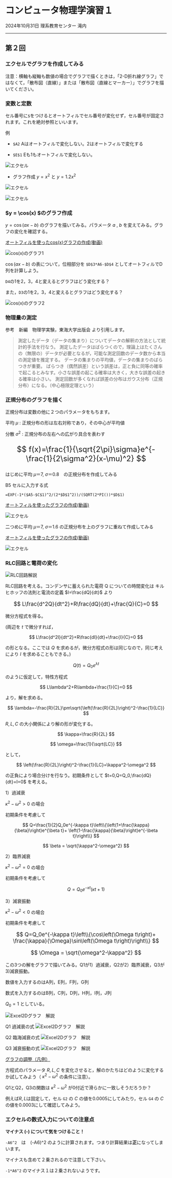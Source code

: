 # コンピュータ物理学演習１

2024年10月31日 理系教育センター 滝内

---

## 第２回

### エクセルでグラフを作成してみる

注意：横軸も縦軸も数値の場合でグラフで描くときは，「2-D折れ線グラフ」ではなくて，「散布図（直線）」または「散布図（直線とマーカー）」でグラフを描いてください。

### 変数と定数

セル番号に`$`をつけるとオートフィルでセル番号が変化せず，セル番号が固定されます。これを絶対参照といいます。

例
   
- `$A2` Aはオートフィルで変化しない。2はオートフィルで変化する
   
- `$E$1` Eも1もオートフィルで変化しない。

![エクセル](./2024-08-19_3.png)
 	  
- グラフ作成 $y = x^2$ と $y = 1.2 x^2$ 

![エクセル](./2024-08-19_4.png)


![エクセル](./2024-08-19_5.png)


### $y = \cos(x) $のグラフ作成

 $y=\cos(ax-b)$ のグラフを描いてみる。パラメータ $a$ , $b$ を変えてみる。グラフの変化を確認する。

[オートフィルを使ったcos(x)グラフの作成(動画)](./2024-08-19_2.mp4)

![cos(x)のグラフ1](./2024-08-19_6.png)

 $\cos(ax-b)$ の表について，位相部分を ` $D$3*A6-$D$4 ` としてオートフィルでD列を計算しよう。

`D4`の1を2，3，4と変えるとグラフはどう変化する？
    
また，`D3`の1を2，3，4と変えるとグラフはどう変化する？


![cos(x)のグラフ2](./2024-08-19_7.png)

### 物理量の測定

参考　新編　物理学実験，東海大学出版会 より引用します。

> 測定したデータ（データの集まり）についてデータの解釈の方法として統計的手法を行なう。
> 測定したデータはばらつくので，理論上はたくさんの（無限の）データが必要となるが，可能な測定回数のデータ数から本当の測定値を推定する。
> データの集まりの平均値，データの集まりのばらつきが重要。
> ばらつき（偶然誤差）という誤差は，正と負に同等の確率で起こるとみなす。小さな誤差の起こる確率は大きく，大きな誤差の起きる確率は小さい。
> 測定回数が多くなれば誤差の分布はガウス分布（正規分布）になる。（中心極限定理という） 


### 正規分布のグラフを描く

正規分布は変数の他に２つのパラメータをもちます。

平均 $\mu$ : 正規分布の形は左右対称であり，その中心が平均値

分散 $\sigma^2$ : 正規分布の左右への広がり具合を表わす

<span style="font-size: 170%;">
   
$$
f(x)=\frac{1}{\sqrt{2\pi}\sigma}e^{-\frac{1}{2\sigma^2}(x-\mu)^2}
$$

</span>

はじめに平均 $\mu$＝7, $\sigma$＝0.8　の正規分布を作成してみる

B5 セルに入力する式
    
`=EXP(-1*($A5-$C$1)^2/(2*$D$1^2))/(SQRT(2*PI())*$D$1)`

[オートフィルを使ったグラフの作成(動画)](./2024-08-20_2.mp4)

![エクセル](./2024-08-20_1.png)

二つめに平均 $\mu$＝7, $\sigma$＝1.6 の正規分布を上のグラフに重ねて作成してみる

[オートフィルを使ったグラフの作成(動画)](./2024-08-20_1.mp4)

![エクセル](./2024-08-20_2.png)

### RLC回路と電荷の変化

![RLC回路解説](./2021-no2-01.png)

RLC回路を考える。コンデンサに蓄えられた電荷 Q についての時間変化は
キルヒホッフの法則と電流の定義 $I=\frac{dQ}{dt}$ より

<span style="font-size: 120%;">
   
$$
L\frac{d^2Q}{dt^2}+R\frac{dQ}{dt}+\frac{Q}{C}=0
$$

</span>

微分方程式を得る。

(両辺を $t$ で微分すれば，

$$
L\frac{d^2I}{dt^2}+R\frac{dI}{dt}+\frac{I}{C}=0
$$

の形となる。ここでは $Q$ を求めるが，微分方程式の形は同じなので，同じ考えにより $I$ を求めることもできる。)

$$
Q(t)=Q_0 e^{\lambda t}
$$

のように仮定して，特性方程式

$$
L\lambda^2+R\lambda+\frac{1}{C}=0
$$

より，解を求める。

$$
\lambda=-\frac{R}{2L}\pm\sqrt{\left(\frac{R}{2L}\right)^2-\frac{1}{LC}}
$$

 $R,L,C$ の大小関係により解の形が変化する。

$$
\kappa=\frac{R}{2L}
$$

$$
\omega=\frac{1}{\sqrt{LC}}
$$

として，

$$
\left(\frac{R}{2L}\right)^2-\frac{1}{LC}=\kappa^2-\omega^2
$$

の正負により場合分けを行なう。初期条件として $t=0,Q=Q_0,\frac{dQ}{dt}=I=0$ を考える。

1）過減衰

 $\kappa^2-\omega^2 > 0$ の場合

初期条件を考慮して

$$
Q=\frac{1}{2}Q_0e^{-\kappa t}\left\\{\left(1+\frac{\kappa}{\beta}\right)e^{\beta t}+ \left(1-\frac{\kappa}{\beta}\right)e^{-\beta t}\right\\}
$$

$$
\beta = \sqrt{\kappa^2-\omega^2}
$$

2）臨界減衰

 $\kappa^2-\omega^2 = 0$ の場合

初期条件を考慮して
<span style="font-size: 120%;">

$$
Q=Q_0e^{-\kappa t} \left( \kappa t +1 \right)
$$

</span>

3）減衰振動

 $\kappa^2-\omega^2 < 0$ の場合

初期条件を考慮して

<span style="font-size: 120%;">
   
$$
Q=Q_0e^{-\kappa t}\left\\{\cos\left(\Omega t\right)+ \frac{\kappa}{\Omega}\sin\left(\Omega t\right)\right\\}
$$
   
$$
\Omega = \sqrt{\omega^2-\kappa^2}
$$

</span>

この3つの解をグラフで描いてみる。Q1が1）過減衰，Q2が2）臨界減衰，Q3が3)減衰振動。

数値を入力するのはA列，E列，F列，G列

数式を入力するのはB列，C列，D列，H列，I列，J列

 $Q_0=1$ としている。


![Excel2Dグラフ　解説](./2024-08-20_3.png)

Q1 過減衰の式
![Excel2Dグラフ　解説](./2024-08-20_4.png)
   
Q2 臨海減衰の式
![Excel2Dグラフ　解説](./2024-08-20_5.png)
   
Q3 減衰振動の式
![Excel2Dグラフ　解説](./2024-08-20_6.png)


[グラフの調整（凡例）](./2021-no2-08.png)

方程式のパラメータ $R,L,C$ を変化させると，解のかたちはどのように変化するか試してみよう（ $\kappa^2-\omega^2$ の条件に注意）。

Q1とQ2，Q3の関数は $\kappa^2-\omega^2$ が0付近で滑らかに一致しそうだろうか？

例えば$R,L$は固定して，セル `G2` の $C$ の値を0.0005にしてみたり，セル `G4` の $C$ の値を0.0003にして確認してみよう。


### エクセルの数式入力についての注意点

**マイナス (-) について気をつけること！**

`-A6^2`　は　(-A6)^2 のように計算されます。つまり計算結果は**正**になってしまいます。
    
マイナスも含めて２乗されるので注意して下さい。
    
`-1*A6^2` のマイナス１は２乗されないようです。

